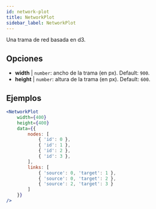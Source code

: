 ```yaml
---
id: network-plot
title: NetworkPlot
sidebar_label: NetworkPlot
---
```


Una trama de red basada en d3.

## Opciones

* __width__ | `number`: ancho de la trama (en px). Default: `900`.
* __height__ | `number`: altura de la trama (en px). Default: `600`.


## Ejemplos

```jsx live
<NetworkPlot
    width={400}
    height={400}
    data={{
        nodes: [
            { 'id': 0 },
            { 'id': 1 },
            { 'id': 2 },
            { 'id': 3 },
        ],
        links: [
            { 'source': 0, 'target': 1 },
            { 'source': 0, 'target': 2 },
            { 'source': 2, 'target': 3 }
        ]
    }}
/>
``` 

